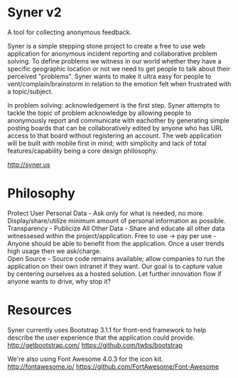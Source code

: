 Syner v2
=======

A tool for collecting anonymous feedback.  

Syner is a simple stepping stone project to create a free to use web application for anonymous incident reporting and collaborative problem solving.  To define problems we witness in our world whether they have a specific geographic location or not we need to get people to talk about their perceived "problems".  Syner wants to make it ultra easy for people to vent/complain/brainstorm in relation to the emotion felt when frustrated with a topic/subject.  

In problem solving: acknowledgement is the first step.  Syner attempts to tackle the topic of problem acknowledge by allowing people to anonymously report and communicate with eachother by generating simple posting boards that can be collaboratively edited by anyone who has URL access to that board without registering an account.  The web application will be built with mobile first in mind; with simplicity and lack of total features/capability being a core design philosophy.  

http://syner.us


Philosophy
==========
Protect User Personal Data - Ask only for what is needed, no more. Display/share/utilize minimum amount of personal information as possible.  
Transparency - Publicize All Other Data - Share and educate all other data witnessesed within the project/application.
Free to use -> pay per use - Anyone should be able to benefit from the application.  Once a user trends high usage then we ask/charge.  
Open Source - Source code remains available; allow companies to run the application on their own intranet if they want.  Our goal is to capture value by centering ourselves as a hosted solution.  Let further innovation flow if anyone wants to drive, why stop it?


Resources
==========

Syner currently uses Bootstrap 3.1.1 for front-end framework to help describe the user experience that the application could provide.  http://getbootstrap.com/
https://github.com/twbs/bootstrap

We're also using Font Awesome 4.0.3 for the icon kit.  http://fontawesome.io/
https://github.com/FortAwesome/Font-Awesome
